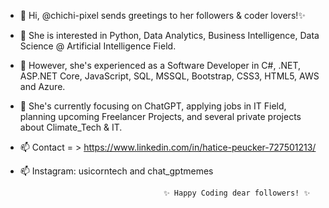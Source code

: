 - 👋 Hi, @chichi-pixel sends greetings to her followers & coder lovers!✨
- 👀 She is interested in Python, Data Analytics, Business Intelligence, Data Science @ Artificial Intelligence Field.
- 👀 However, she's experienced as a Software Developer in C#, .NET, ASP.NET Core, JavaScript, SQL, MSSQL, Bootstrap, CSS3, HTML5, AWS and Azure. 
- 🌱 She's currently focusing on ChatGPT, applying jobs in IT Field, planning upcoming Freelancer Projects, and several private projects about Climate_Tech & IT.
- 📫 Contact = > https://www.linkedin.com/in/hatice-peucker-727501213/
- 📫 Instagram: usicorntech and chat_gptmemes

                                      ✨ Happy Coding dear followers! ✨

<!---
chichi-pixel/chichi-pixel is a ✨ special ✨ repository because its `README.md` (this file) appears on your GitHub profile.
You can click the Preview link to take a look at your changes.
--->
